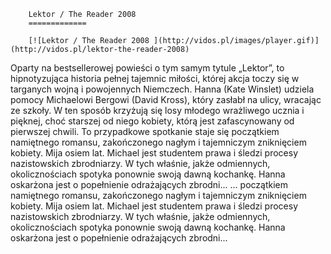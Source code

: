 
        Lektor / The Reader 2008 
        =============
        
        [![Lektor / The Reader 2008 ](http://vidos.pl/images/player.gif)](http://vidos.pl/lektor-the-reader-2008)
        
        
 Oparty na bestsellerowej powieści o tym samym tytule „Lektor”, to hipnotyzująca historia pełnej tajemnic miłości, której akcja toczy się w targanych wojną i powojennych Niemczech. Hanna (Kate Winslet) udziela pomocy Michaelowi Bergowi (David Kross), który zasłabł na ulicy, wracając ze szkoły. W ten sposób krzyżują się losy młodego wrażliwego ucznia i pięknej, choć starszej od niego kobiety, którą jest zafascynowany od pierwszej chwili. To przypadkowe spotkanie staje się początkiem namiętnego romansu, zakończonego nagłym i tajemniczym zniknięciem kobiety. Mija osiem lat. Michael jest studentem prawa i śledzi procesy nazistowskich zbrodniarzy. W tych właśnie, jakże odmiennych, okolicznościach spotyka ponownie swoją dawną kochankę. Hanna oskarżona jest o popełnienie odrażających zbrodni...   ... początkiem namiętnego romansu, zakończonego nagłym i tajemniczym zniknięciem kobiety. Mija osiem lat. Michael jest studentem prawa i śledzi procesy nazistowskich zbrodniarzy. W tych właśnie, jakże odmiennych, okolicznościach spotyka ponownie swoją dawną kochankę. Hanna oskarżona jest o popełnienie odrażających zbrodni...
    